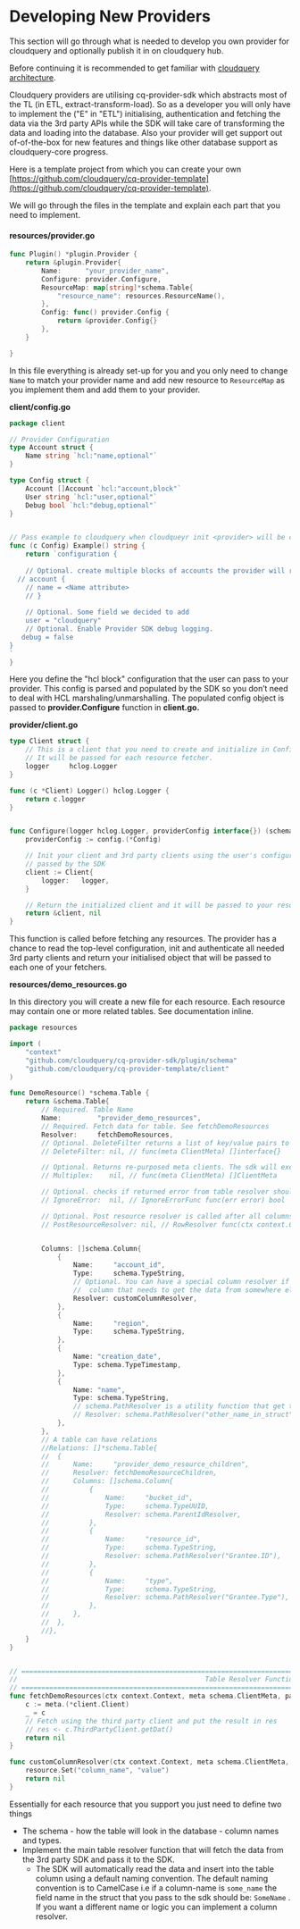 # Developing New Providers

This section will go through what is needed to develop you own provider for cloudquery and optionally publish it in on cloudquery hub.

Before continuing it is recommended to get familiar with [cloudquery architecture](architecture.md).

Cloudquery providers are utilising cq-provider-sdk which abstracts most of the TL \(in ETL, extract-transform-load\). So as a developer you will only have to implement the \("E" in "ETL"\) initialising, authentication and fetching the data via the 3rd party APIs while the SDK will take care of transforming the data and loading into the database. Also your provider will get support out of-of-the-box for new features and things like other database support as cloudquery-core progress. 

Here is a template project from which you can create your own [https://github.com/cloudquery/cq-provider-template](https://github.com/cloudquery/cq-provider-template).

We will go through the files in the template and explain each part that you need to implement.

#### **resources/provider.go**

```go
func Plugin() *plugin.Provider {
	return &plugin.Provider{
		Name:      "your_provider_name",
		Configure: provider.Configure,
		ResourceMap: map[string]*schema.Table{
			"resource_name": resources.ResourceName(),
		},
		Config: func() provider.Config {
			return &provider.Config{}
		},
	}

}
```

In this file everything is already set-up for you and you only need to change `Name` to match your provider name and add new resource to `ResourceMap`  as you implement them and add them to your provider.

**client/config.go**

```go
package client

// Provider Configuration
type Account struct {
    Name string `hcl:"name,optional"`
}

type Config struct {
    Account []Account `hcl:"account,block"`
    User string `hcl:"user,optional"`
    Debug bool `hcl:"debug,optional"`
}


// Pass example to cloudquery when cloudqueyr init <provider> will be called
func (c Config) Example() string {
    return `configuration {
    
	// Optional. create multiple blocks of accounts the provider will run
  // account {
	// name = <Name attribute>
	// }
	
	// Optional. Some field we decided to add
	user = "cloudquery"
	// Optional. Enable Provider SDK debug logging.
   debug = false  
}
`
}
```

Here you define the "hcl block" configuration that the user can pass to your provider. This config is parsed and populated by the SDK so you don’t need to deal with HCL marshaling/unmarshalling.  The populated config object is passed to **provider.Configure** function in **client.go.**

**provider/client.go**

```go
type Client struct {
	// This is a client that you need to create and initialize in Configure
	// It will be passed for each resource fetcher.
	logger     hclog.Logger
}

func (c *Client) Logger() hclog.Logger {
	return c.logger
}


func Configure(logger hclog.Logger, providerConfig interface{}) (schema.ClientMeta, error) {
	providerConfig := config.(*Config)

	// Init your client and 3rd party clients using the user's configuration
	// passed by the SDK
	client := Client{
		logger:   logger,
	}

	// Return the initialized client and it will be passed to your resources
	return &client, nil
}
```

This function is called before fetching any resources. The provider has a chance to read the top-level configuration, init and authenticate all needed 3rd party clients and return your initialised object that will be passed to each one of your fetchers. 

**resources/demo\_resources.go**

In this directory you will create a new file for each resource. Each resource may contain one or more related tables. See documentation inline.

```go
package resources

import (
	"context"
	"github.com/cloudquery/cq-provider-sdk/plugin/schema"
	"github.com/cloudquery/cq-provider-template/client"
)

func DemoResource() *schema.Table {
	return &schema.Table{
		// Required. Table Name
		Name:         "provider_demo_resources",
		// Required. Fetch data for table. See fetchDemoResources
		Resolver:     fetchDemoResources,
		// Optional. DeleteFilter returns a list of key/value pairs to add when truncating this table's data from the database.
		// DeleteFilter: nil, // func(meta ClientMeta) []interface{}

		// Optional. Returns re-purposed meta clients. The sdk will execute the table with each of them. useful if you want to execute for different accounts, etc...
		// Multiplex:    nil, // func(meta ClientMeta) []ClientMeta

		// Optional. checks if returned error from table resolver should be ignored. If it return true the sdk will ignore and continue instead of aborting.
		// IgnoreError:  nil, // IgnoreErrorFunc func(err error) bool

		// Optional. Post resource resolver is called after all columns have been resolved, and before resource is inserted to database.
		// PostResourceResolver: nil, // RowResolver func(ctx context.Context, meta ClientMeta, resource *Resource) error


		Columns: []schema.Column{
			{
				Name:     "account_id",
				Type:     schema.TypeString,
				// Optional. You can have a special column resolver if the column name doesnt match the name or it's just an additional
				//  column that needs to get the data from somewhere else
				Resolver: customColumnResolver,
			},
			{
				Name:     "region",
				Type:     schema.TypeString,
			},
			{
				Name: "creation_date",
				Type: schema.TypeTimestamp,
			},
			{
				Name: "name",
				Type: schema.TypeString,
				// schema.PathResolver is a utility function that get the data from a different name in the struct
				// Resolver: schema.PathResolver("other_name_in_struct"),
			},
		},
		// A table can have relations
		//Relations: []*schema.Table{
		//	{
		//		Name:     "provider_demo_resource_children",
		//		Resolver: fetchDemoResourceChildren,
		//		Columns: []schema.Column{
		//			{
		//				Name:     "bucket_id",
		//				Type:     schema.TypeUUID,
		//				Resolver: schema.ParentIdResolver,
		//			},
		//			{
		//				Name:     "resource_id",
		//				Type:     schema.TypeString,
		//				Resolver: schema.PathResolver("Grantee.ID"),
		//			},
		//			{
		//				Name:     "type",
		//				Type:     schema.TypeString,
		//				Resolver: schema.PathResolver("Grantee.Type"),
		//			},
		//		},
		//	},
		//},
	}
}


// ====================================================================================================================
//                                               Table Resolver Functions
// ====================================================================================================================
func fetchDemoResources(ctx context.Context, meta schema.ClientMeta, parent *schema.Resource, res chan interface{}) error {
	c := meta.(*client.Client)
	_ = c
	// Fetch using the third party client and put the result in res
	// res <- c.ThirdPartyClient.getDat()
	return nil
}

func customColumnResolver(ctx context.Context, meta schema.ClientMeta, resource *schema.Resource, c schema.Column) error {
	resource.Set("column_name", "value")
	return nil
}
```

Essentially for each resource that you support you just need to define two things

* The schema - how the table will look in the database - column names and types. 
* Implement the main table resolver function that will fetch the data from the 3rd party SDK and pass it to the SDK. 
  * The SDK will automatically read the data and insert into the table column using a default naming convention. The default naming convention is to CamelCase i.e if a column-name is `some_name` the field name in the struct that you pass to the sdk should be: `SomeName` . If you want a different name or logic you can implement a column resolver.


